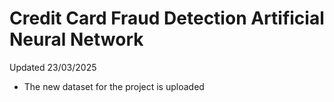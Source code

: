# Credit Card Fraud Detection Artificial Neural Network
Updated 23/03/2025 
- The new dataset for the project is uploaded 
